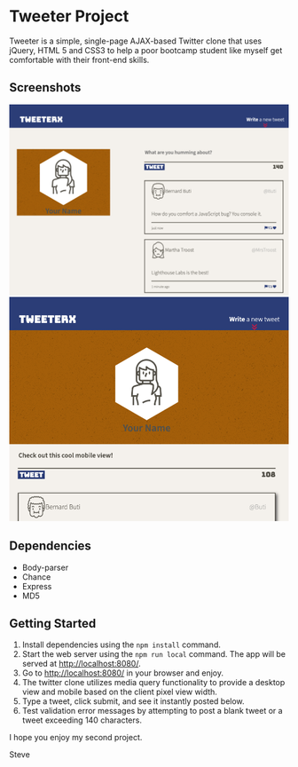 # Tweeter Project

Tweeter is a simple, single-page AJAX-based Twitter clone that uses jQuery, HTML 5 and CSS3 to help a poor bootcamp student like myself get comfortable with their front-end skills.

## Screenshots

!["Screenshot of desktop view](https://github.com/stephen-fraser/tweeter/blob/master/docs/desktop-view.png?raw=true)
!["Screenshot of mobile view](https://github.com/stephen-fraser/tweeter/blob/master/docs/mobile-view.png?raw=true)


## Dependencies

- Body-parser
- Chance
- Express
- MD5

## Getting Started

1. Install dependencies using the `npm install` command.
2. Start the web server using the `npm run local` command. The app will be served at <http://localhost:8080/>.
3. Go to <http://localhost:8080/> in your browser and enjoy.
4. The twitter clone utilizes media query functionality to provide a desktop view and mobile based on the client pixel view width.
5. Type a tweet, click submit, and see it instantly posted below.
6. Test validation error messages by attempting to post a blank tweet or a tweet exceeding 140 characters.

I hope you enjoy my second project.

Steve

